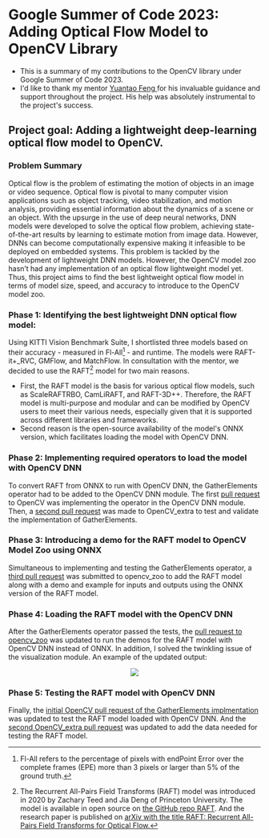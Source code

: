# Google Summer of Code 2023: Adding Optical Flow Model to OpenCV Library
- This is a summary of my contributions to the OpenCV library under Google Summer of Code 2023.
- I'd like to thank my mentor [Yuantao Feng
](https://github.com/fengyuentau) for his invaluable guidance and support throughout the project. His help was absolutely instrumental to the project's success. 
## Project goal: Adding a lightweight deep-learning optical flow model to OpenCV. 

### Problem Summary 
Optical flow is the problem of estimating the motion of objects in an image or video sequence. Optical flow is pivotal to many computer vision applications such as object tracking, video stabilization, and motion analysis, providing essential information about the dynamics of a scene or an object. With the upsurge in the use of deep neural networks, DNN models were developed to solve the optical flow problem, achieving state-of-the-art results by learning to estimate motion from image data. However, DNNs can become computationally expensive making it infeasible to be deployed on embedded systems. This problem is tackled by the development of lightweight DNN models. However, the OpenCV model zoo hasn’t had any implementation of an optical flow lightweight model yet. Thus, this project aims to find the best lightweight optical flow model in terms of model size, speed, and accuracy to introduce to the OpenCV model zoo.


### Phase 1: Identifying the best lightweight DNN optical flow model:
Using KITTI Vision Benchmark Suite, I shortlisted three models based on their accuracy - measured in Fl-All[^1] - and runtime. The models were RAFT-it+_RVC, GMFlow, and MatchFlow. In consultation with the mentor, we decided to use the RAFT[^2] model for two main reasons. 
- First, the RAFT model is the basis for various optical flow models, such as ScaleRAFTRBO, CamLiRAFT, and RAFT-3D++. Therefore, the RAFT model is multi-purpose and modular and can be modified  by OpenCV users to meet their various needs, especially given that it is supported across different libraries and frameworks. 
- Second reason is the open-source availability of the model's ONNX version, which facilitates loading the model with OpenCV DNN.

### Phase 2: Implementing required operators to load the model with OpenCV DNN
To convert RAFT from ONNX to run with OpenCV DNN, the GatherElements operator had to be added to the OpenCV DNN module. The first [pull request](https://github.com/opencv/opencv/pull/24092) to OpenCV was implementing the operator in the OpenCV DNN module. Then, a [second pull request](https://github.com/opencv/opencv_extra/pull/1082) was made to OpenCV_extra to test and validate the implementation of GatherElements. 
### Phase 3: Introducing a demo for the RAFT model to OpenCV Model Zoo using ONNX
Simultaneous to implementing and testing the GatherElements operator, a [third pull request](https://github.com/opencv/opencv_zoo/pull/197) was submitted to opencv_zoo to add the RAFT model along with a demo and example for inputs and outputs using the ONNX version of the RAFT model.
### Phase 4: Loading the RAFT model with the OpenCV DNN
After the GatherElements operator passed the tests, the [pull request to opencv_zoo](https://github.com/opencv/opencv_zoo/pull/197) was updated to run the demos for the RAFT model with OpenCV DNN instead of ONNX. In addition, I solved the twinkling issue of the visualization module. An example of the updated output:
<p align="center"> <img src="https://github.com/Aser-Abdelfatah/Google_Summer_of_Code_2023_OpenCV_Optical_Flow_Summary/assets/47282229/51ee3612-c478-45fe-a398-7b2036f37f4d" />

### Phase 5: Testing the RAFT model with OpenCV DNN
 Finally, the [initial OpenCV pull request of the GatherElements implmentation](https://github.com/opencv/opencv/pull/24092) was updated to test the RAFT model loaded with OpenCV DNN. And the [second OpenCV_extra pull request](https://github.com/opencv/opencv_extra/pull/1082) was updated to add the data needed for testing the RAFT model. 


[^1]: Fl-All refers to the percentage of pixels with endPoint Error over the complete frames (EPE) more than 3 pixels or larger than 5% of the ground truth.
[^2]: The Recurrent All-Pairs Field Transforms (RAFT) model was introduced in 2020 by Zachary Teed and Jia Deng
of Princeton University. The model is available in open source on [the GitHub repo RAFT](https://github.com/princeton-vl/RAFT). And the research paper is published on [arXiv with the title RAFT: Recurrent All-Pairs Field Transforms for Optical Flow.](https://arxiv.org/pdf/2003.12039.pdf)

